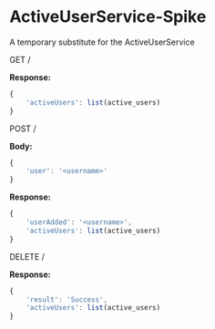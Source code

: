 # ActiveUserService-Spike
A temporary substitute for the ActiveUserService

GET /

**Response:**

```js
{
    'activeUsers': list(active_users)
}
```

POST /

**Body:**

```js
{
    'user': '<username>'
}
```

**Response:**

```js
{
    'userAdded': '<username>',
    'activeUsers': list(active_users)
}
```

DELETE /

**Response:**

```js
{
    'result': 'Success',
    'activeUsers': list(active_users)
}
```
